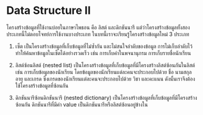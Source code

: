 # Data Structure II
โครงสร้างข้อมูลที่ใช้งานบ่อยในภาษาไพธอน คือ ลิสต์ และดิกชันนารี แต่ว่าโครงสร้างข้อมูลทั้งสองประเภทนี้ไม่ตอบโจทย์การใช้งานบางประเภท ในบทนี้เราจะเรียนรู้โครงสร้างข้อมูลใหม่ 3 ประเภท 

1. เซ็ต เป็นโครงสร้างข้อมูลที่เก็บข้อมูลที่ไม่ซ้ำกัน และไม่สนใจลำดับของข้อมูล การไม่เก็บลำดับไว้ ทำให้ค้นหาข้อมูลในเซ็ตได้อย่างรวดเร็ว เช่น การเก็บคำในพจนานุกรม การเก็บรายชื่อนักเรียน

2. ลิสต์ซ้อนลิสต์ (nested list) เป็นโครงสร้างข้อมูลที่เก็บข้อมูลที่มีโครงสร้างลิสต์ซ้อนกันในลิสต์ เช่น การเก็บข้อมูลของนักเรียน โดยข้อมูลของนักเรียนแต่ละคนจะประกอบไปด้วย ชื่อ นามสกุล อายุ และเกรด ซึ่งเกรดของนักเรียนแต่ละคนจะประกอบไปด้วย วิชา และคะแนน ดังนั้นเราจึงต้องใช้โครงสร้างข้อมูลที่ซ้อนกัน

3. ดิกชันนารีซ้อนดิกชันนารี (nested dictionary) เป็นโครงสร้างข้อมูลที่เก็บข้อมูลที่มีโครงสร้างซ้อนกัน ดิกชันนารีที่มีค่า value เป็นดิกชันนารีหรือลิสต์ซ้อนอยู่ข้างใน 

```{tableofcontents}
```
